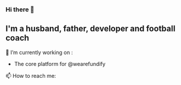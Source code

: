 ### Hi there 👋

<!--
**AndrewAllison/andrewallison** is a ✨ _special_ ✨ repository because its `README.md` (this file) appears on your GitHub profile.

Here are some ideas to get you started:

- 🔭 I’m currently working on ...
- 🌱 I’m currently learning ...
- 👯 I’m looking to collaborate on ...
- 🤔 I’m looking for help with ...
- 💬 Ask me about ...
- 📫 How to reach me: ...
- 😄 Pronouns: ...
- ⚡ Fun fact: ...
-->

## I'm a husband, father, developer and football coach

🔭 I’m currently working on :
* The core platform for @wearefundify

📫 How to reach me:

[twitter]: https://twitter.com/andrewallison
[instagram]: https://www.instagram.com/andrewallison/
[flickr]: https://www.flickr.com/photos/8462033@N06/